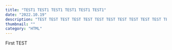 ```yaml
---
title: "TEST1 TEST1 TEST1 TEST1 TEST1 TEST1"
date: "2022.10.19"
description: "TEST TEST TEST TEST TEST TEST TEST TEST TEST TEST TEST TEST TEST TEST TEST TEST TEST TEST TEST TEST TEST TEST TEST TEST TEST TEST TEST TEST"
thumbnail: ""
category: "HTML"
---
```


First TEST

